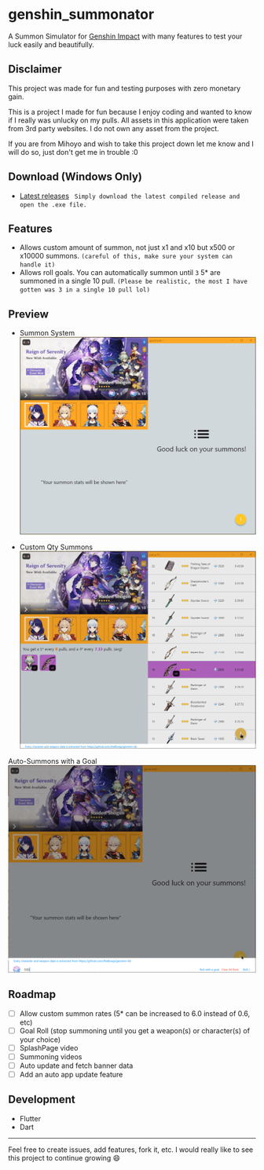 # genshin_summonator

A Summon Simulator for [Genshin Impact](https://genshin.mihoyo.com/) with many features to test your luck easily and beautifully.

## Disclaimer

This project was made for fun and testing purposes with zero monetary gain.

This is a project I made for fun because I enjoy coding and wanted to know if I really was unlucky on my pulls.
All assets in this application were taken from 3rd party websites. I do not own any asset from the project.

If you are from Mihoyo and wish to take this project down let me know and I will do so, just don't get me in trouble :0

## Download (Windows Only)

- [Latest releases](https://github.com/fenchai23/genshin_summonator/releases)
  ` Simply download the latest compiled release and open the .exe file.`

## Features

- Allows custom amount of summon, not just x1 and x10 but x500 or x10000 summons. `(careful of this, make sure your system can handle it)`
- Allows roll goals. You can automatically summon until `3` 5\* are summoned in a single 10 pull. `(Please be realistic, the most I have gotten was 3 in a single 10 pull lol)`

## Preview

- Summon System
  ![Summon System](./readme_images/summon.gif)

- Custom Qty Summons
  ![Custom Qty Summons](./readme_images/custom_summon.gif)

Auto-Summons with a Goal
![Auto-Summons with a goal](./readme_images/summon_with_goal.gif)

## Roadmap

- [ ] Allow custom summon rates (5\* can be increased to 6.0 instead of 0.6, etc)
- [ ] Goal Roll (stop summoning until you get a weapon(s) or character(s) of your choice)
- [ ] SplashPage video
- [ ] Summoning videos
- [ ] Auto update and fetch banner data
- [ ] Add an auto app update feature

## Development

- Flutter
- Dart

---

Feel free to create issues, add features, fork it, etc. I would really like to see this project to continue growing :smile:
